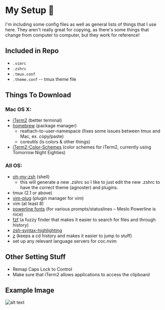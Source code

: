 # My Setup 🌟

I'm including some config files as well as general lists of things that I use here. They aren't really great for copying, as there's some things that change from computer to computer, but they work for reference! 

## Included in Repo
* `.vimrc`
* `.zshrc`
* `.tmux.conf`
* `.theme.conf` -- tmux theme file

## Things To Download
### Mac OS X:
* [iTerm2](https://www.iterm2.com/) (better terminal)
* [homebrew](https://brew.sh/) (package manager)
  * reattach-to-user-namespace (fixes some issues between tmux and Mac, ex. copy/paste)
  * coreutils (ls colors & other things)
* [iTerm2-Color-Schemes](https://github.com/mbadolato/iTerm2-Color-Schemes) (color schemes for iTerm2, currently using Tomorrow Night Eighties)
### All OS:
* [oh-my-zsh](https://github.com/robbyrussell/oh-my-zsh) (shell)
  * this will generate a new .zshrc so I like to just edit the new .zshrc to have the correct theme (agnoster) and plugins.
* tmux (2.1 or above)
* [vim-plug](https://github.com/junegunn/vim-plug) (plugin manager for vim)
* vim (at least 8)
* [powerline fonts](https://github.com/powerline/fonts) (for various prompts/statuslines – Meslo Powerline is nice)
* [fzf](https://github.com/junegunn/fzf) (a fuzzy finder that makes it easier to search for files and through history)
* [zsh-syntax-highlighting](https://github.com/zsh-users/zsh-syntax-highlighting)
* [z](https://github.com/rupa/z) (keeps a cd history and makes it easier to jump to stuff)
* set up any relevant language servers for coc.nvim

## Other Setting Stuff
* Remap Caps Lock to Control
* Make sure that iTerm2 allows applications to access the clipboard

## Example Image
![alt text](https://user-images.githubusercontent.com/12420326/49762791-cbd89f00-fc98-11e8-964d-760ced039cb3.png)
